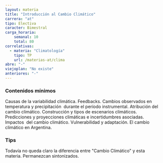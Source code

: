 ```yaml
---
layout: materia
title: "Introducción al Cambio Climático"
carrera: "at"
tipo: Electiva
caracter: Bimestral
carga_horaria: 
    semanal: 10
    total: 80
correlativas:
  - materia: "Climatología"
    tipo: TP
    url: /materias-at/clima
abre: "-"
viejoplan: "No existe"
anteriores: "-"
---
```


### Contenidos mínimos
Causas de la variabilidad climática. Feedbacks. Cambios observados en temperatura y precipitación  durante el período instrumental. Atribución del cambio climático. Construcción y tipos de escenarios climáticos. Predicciones y proyecciones climáticas e incertidumbres asociadas. Impactos  del cambio climático. Vulnerabilidad y adaptación. El cambio climático en Argentina.

### Tips
Todavía no queda claro la diferencia entre "Cambio Climático" y esta materia. Permanezcan sintonizados.
